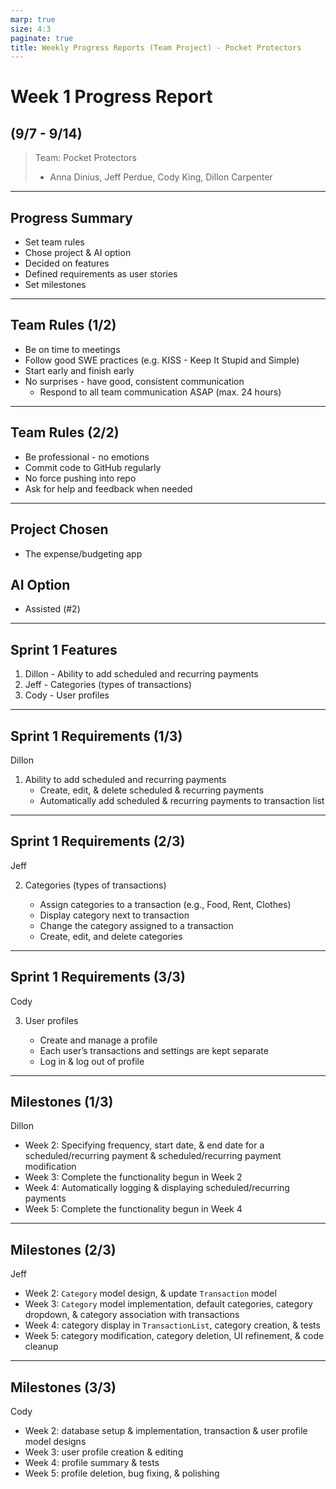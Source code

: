 ```yaml
---
marp: true
size: 4:3
paginate: true
title: Weekly Progress Reports (Team Project) - Pocket Protectors
---
```


# Week 1 Progress Report

## (9/7 - 9/14)

> Team: Pocket Protectors
>
> - Anna Dinius, Jeff Perdue, Cody King, Dillon Carpenter

---

## Progress Summary

- Set team rules
- Chose project & AI option
- Decided on features
- Defined requirements as user stories
- Set milestones

---

## Team Rules (1/2)

- Be on time to meetings
- Follow good SWE practices (e.g. KISS - Keep It Stupid and Simple)
- Start early and finish early
- No surprises - have good, consistent communication
  - Respond to all team communication ASAP (max. 24 hours)

---

## Team Rules (2/2)

- Be professional - no emotions
- Commit code to GitHub regularly
- No force pushing into repo
- Ask for help and feedback when needed

---

## Project Chosen

- The expense/budgeting app

## AI Option

- Assisted (#2)

---

## Sprint 1 Features

1. Dillon - Ability to add scheduled and recurring payments
2. Jeff - Categories (types of transactions)
3. Cody - User profiles

---

## Sprint 1 Requirements (1/3)

Dillon

1. Ability to add scheduled and recurring payments
   - Create, edit, & delete scheduled & recurring payments
   - Automatically add scheduled & recurring payments to transaction list

---

## Sprint 1 Requirements (2/3)

Jeff

2. Categories (types of transactions)

   - Assign categories to a transaction (e.g., Food, Rent, Clothes)
   - Display category next to transaction
   - Change the category assigned to a transaction
   - Create, edit, and delete categories

---

## Sprint 1 Requirements (3/3)

Cody

3. User profiles

   - Create and manage a profile
   - Each user’s transactions and settings are kept separate
   - Log in & log out of profile

---

## Milestones (1/3)

Dillon

- Week 2: Specifying frequency, start date, & end date for a scheduled/recurring payment & scheduled/recurring payment modification
- Week 3: Complete the functionality begun in Week 2
- Week 4: Automatically logging & displaying scheduled/recurring payments
- Week 5: Complete the functionality begun in Week 4

---

## Milestones (2/3)

Jeff

- Week 2: `Category` model design, & update `Transaction` model
- Week 3: `Category` model implementation, default categories, category dropdown, & category association with transactions
- Week 4: category display in `TransactionList`, category creation, & tests
- Week 5: category modification, category deletion, UI refinement, & code cleanup

---

## Milestones (3/3)

Cody

- Week 2: database setup & implementation, transaction & user profile model designs
- Week 3: user profile creation & editing
- Week 4: profile summary & tests
- Week 5: profile deletion, bug fixing, & polishing
